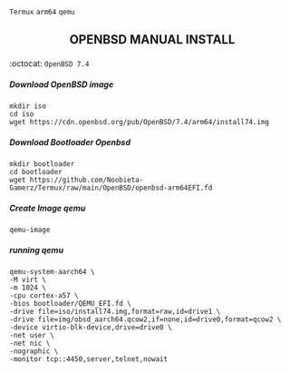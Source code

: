 `Termux` `arm64` `qemu`
<h2><p align="center">OPENBSD MANUAL INSTALL</p></h2>

:octocat: `OpenBSD 7.4`

##### Download OpenBSD image
```
mkdir iso
cd iso
wget https://cdn.openbsd.org/pub/OpenBSD/7.4/arm64/install74.img
```
##### Download Bootloader Openbsd
```
mkdir bootloader
cd bootloader
wget https://github.com/Noobieta-Gamerz/Termux/raw/main/OpenBSD/openbsd-arm64EFI.fd
```
##### Create Image qemu
```
qemu-image
```
##### running qemu
```
qemu-system-aarch64 \
-M virt \
-m 1024 \
-cpu cortex-a57 \
-bios bootloader/QEMU_EFI.fd \
-drive file=iso/install74.img,format=raw,id=drive1 \
-drive file=img/obsd_aarch64.qcow2,if=none,id=drive0,format=qcow2 \
-device virtio-blk-device,drive=drive0 \
-net user \
-net nic \
-nographic \
-monitor tcp::4450,server,telnet,nowait
```
